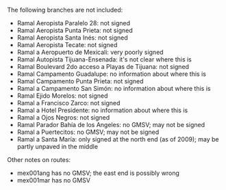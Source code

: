 The following branches are not included:
* Ramal Aeropista Paralelo 28: not signed
* Ramal Aeropista Punta Prieta: not signed
* Ramal Aeropista Santa Inés: not signed
* Ramal Aeropista Tecate: not signed
* Ramal a Aeropuerto de Mexicali: very poorly signed
* Ramal Autopista Tijuana-Ensenada: it's not clear where this is
* Ramal Boulevard 2do acceso a Playas de Tijuana: not signed
* Ramal Campamento Guadalupe: no information about where this is
* Ramal Campamento Punta Prieta: not signed
* Ramal a Campamento San Simón: no information about where this is
* Ramal Ejido Morelos: not signed
* Ramal a Francisco Zarco: not signed
* Ramal a Hotel Presidente: no information about where this is
* Ramal a Ojos Negros: not signed
* Ramal Parador Bahía de los Angeles: no GMSV; may not be signed
* Ramal a Puertecitos: no GMSV; may not be signed
* Ramal a Santa María: only signed at the north end (as of 2009); may be partly unpaved in the middle

Other notes on routes:
* mex001ang has no GMSV; the east end is possibly wrong
* mex001mar has no GMSV
